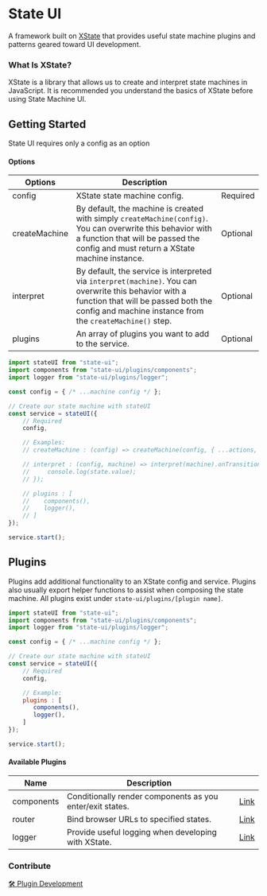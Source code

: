 # State UI
A framework built on [XState](https://xstate.js.org/docs/about/concepts.html) that provides useful state machine plugins and patterns geared toward UI development.

### What Is XState?
XState is a library that allows us to create and interpret state machines in JavaScript. It is recommended you understand the basics of XState before using State Machine UI. 

## Getting Started
State UI requires only a config as an option
#### Options
| Options     | Description  |              |
| ----------- | -----------  | -----------  | 
| config  | XState state machine config. | Required
| createMachine | By default, the machine is created with simply `createMachine(config)`. You can overwrite this behavior with a function that will be passed the config and must return a XState machine instance. | Optional
| interpret | By default, the service is interpreted via `interpret(machine)`. You can overwrite this behavior with a function that will be passed both the config and machine instance from the `createMachine()` step. | Optional
| plugins | An array of plugins you want to add to the service. | Optional

```javascript
import stateUI from "state-ui";
import components from "state-ui/plugins/components";
import logger from "state-ui/plugins/logger";

const config = { /* ...machine config */ };

// Create our state machine with stateUI
const service = stateUI({
    // Required
    config,

    // Examples:
    // createMachine : (config) => createMachine(config, { ...actions, ...services }),

    // interpret : (config, machine) => interpret(machine).onTransition((state) => {
    //     console.log(state.value);
    // });

    // plugins : [
    //    components(),
    //    logger(),
    // ]
});

service.start();
```



## Plugins
Plugins add additional functionality to an XState config and service. Plugins also usually export helper functions to assist when composing the state machine. All plugins exist under `state-ui/plugins/[plugin name]`.
```javascript
import stateUI from "state-ui";
import components from "state-ui/plugins/components";
import logger from "state-ui/plugins/logger";

const config = { /* ...machine config */ };

// Create our state machine with stateUI
const service = stateUI({
    // Required
    config,

    // Example:
    plugins : [
       components(),
       logger(),
    ]
});

service.start();
```

#### Available Plugins
| Name        | Description                                                  |                       |
| ----------- | -----------                                                  | -----------           |
| components  | Conditionally render components as you enter/exit states.    | [Link](/docs/plugins/components.md)   |
| router      | Bind browser URLs to specified states.                       | [Link](/docs/plugins/router.md)       |
| logger      | Provide useful logging when developing with XState.          | [Link](/docs/plugins/logger.md)       |



### Contribute
[🛠 Plugin Development](/docs/plugin-development.md)


